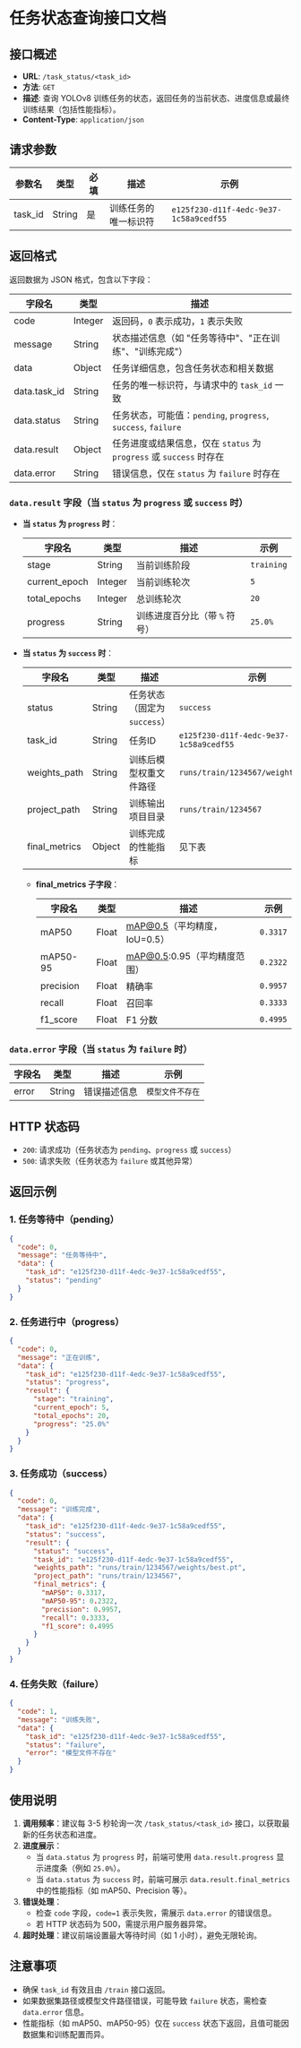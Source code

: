 # 任务状态查询接口文档

## 接口概述
- **URL**: `/task_status/<task_id>`
- **方法**: `GET`
- **描述**: 查询 YOLOv8 训练任务的状态，返回任务的当前状态、进度信息或最终训练结果（包括性能指标）。
- **Content-Type**: `application/json`

## 请求参数
| 参数名  | 类型   | 必填 | 描述                     | 示例                             |
|---------|--------|------|--------------------------|----------------------------------|
| task_id | String | 是   | 训练任务的唯一标识符      | `e125f230-d11f-4edc-9e37-1c58a9cedf55` |

## 返回格式
返回数据为 JSON 格式，包含以下字段：

| 字段名       | 类型   | 描述                                                                 |
|--------------|--------|----------------------------------------------------------------------|
| code         | Integer| 返回码，`0` 表示成功，`1` 表示失败                                    |
| message      | String | 状态描述信息（如 "任务等待中"、"正在训练"、"训练完成"）               |
| data         | Object | 任务详细信息，包含任务状态和相关数据                                  |
| data.task_id | String | 任务的唯一标识符，与请求中的 `task_id` 一致                           |
| data.status  | String | 任务状态，可能值：`pending`, `progress`, `success`, `failure`          |
| data.result  | Object | 任务进度或结果信息，仅在 `status` 为 `progress` 或 `success` 时存在   |
| data.error   | String | 错误信息，仅在 `status` 为 `failure` 时存在                           |

### `data.result` 字段（当 `status` 为 `progress` 或 `success` 时）
- **当 `status` 为 `progress` 时**：

  | 字段名         | 类型   | 描述                           | 示例         |
  |----------------|--------|--------------------------------|--------------|
  | stage          | String | 当前训练阶段                   | `training`   |
  | current_epoch  | Integer| 当前训练轮次                   | `5`          |
  | total_epochs   | Integer| 总训练轮次                     | `20`         |
  | progress       | String | 训练进度百分比（带 `%` 符号）  | `25.0%`      |

- **当 `status` 为 `success` 时**：

  | 字段名         | 类型   | 描述                           | 示例                                |
  |----------------|--------|--------------------------------|-------------------------------------|
  | status         | String | 任务状态（固定为 `success`）   | `success`                           |
  | task_id        | String | 任务ID                         | `e125f230-d11f-4edc-9e37-1c58a9cedf55` |
  | weights_path   | String | 训练后模型权重文件路径         | `runs/train/1234567/weights/best.pt` |
  | project_path   | String | 训练输出项目目录               | `runs/train/1234567`                |
  | final_metrics  | Object | 训练完成的性能指标             | 见下表                              |

  - **final_metrics 子字段**：
  
    | 字段名      | 类型   | 描述                           | 示例      |
    |-------------|--------|--------------------------------|-----------|
    | mAP50       | Float  | mAP@0.5（平均精度，IoU=0.5）   | `0.3317`  |
    | mAP50-95    | Float  | mAP@0.5:0.95（平均精度范围）   | `0.2322`  |
    | precision   | Float  | 精确率                         | `0.9957`  |
    | recall      | Float  | 召回率                         | `0.3333`  |
    | f1_score    | Float  | F1 分数                        | `0.4995`  |

### `data.error` 字段（当 `status` 为 `failure` 时）

| 字段名 | 类型   | 描述                           | 示例                     |
|--------|--------|--------------------------------|--------------------------|
| error  | String | 错误描述信息                   | `模型文件不存在`          |

## HTTP 状态码
- `200`: 请求成功（任务状态为 `pending`、`progress` 或 `success`）
- `500`: 请求失败（任务状态为 `failure` 或其他异常）

## 返回示例

### 1. 任务等待中（pending）
```json
{
  "code": 0,
  "message": "任务等待中",
  "data": {
    "task_id": "e125f230-d11f-4edc-9e37-1c58a9cedf55",
    "status": "pending"
  }
}
```

### 2. 任务进行中（progress）
```json
{
  "code": 0,
  "message": "正在训练",
  "data": {
    "task_id": "e125f230-d11f-4edc-9e37-1c58a9cedf55",
    "status": "progress",
    "result": {
      "stage": "training",
      "current_epoch": 5,
      "total_epochs": 20,
      "progress": "25.0%"
    }
  }
}
```

### 3. 任务成功（success）
```json
{
  "code": 0,
  "message": "训练完成",
  "data": {
    "task_id": "e125f230-d11f-4edc-9e37-1c58a9cedf55",
    "status": "success",
    "result": {
      "status": "success",
      "task_id": "e125f230-d11f-4edc-9e37-1c58a9cedf55",
      "weights_path": "runs/train/1234567/weights/best.pt",
      "project_path": "runs/train/1234567",
      "final_metrics": {
        "mAP50": 0.3317,
        "mAP50-95": 0.2322,
        "precision": 0.9957,
        "recall": 0.3333,
        "f1_score": 0.4995
      }
    }
  }
}
```

### 4. 任务失败（failure）
```json
{
  "code": 1,
  "message": "训练失败",
  "data": {
    "task_id": "e125f230-d11f-4edc-9e37-1c58a9cedf55",
    "status": "failure",
    "error": "模型文件不存在"
  }
}
```

## 使用说明
1. **调用频率**：建议每 3-5 秒轮询一次 `/task_status/<task_id>` 接口，以获取最新的任务状态和进度。
2. **进度展示**：
   - 当 `data.status` 为 `progress` 时，前端可使用 `data.result.progress` 显示进度条（例如 `25.0%`）。
   - 当 `data.status` 为 `success` 时，前端可展示 `data.result.final_metrics` 中的性能指标（如 mAP50、Precision 等）。
3. **错误处理**：
   - 检查 `code` 字段，`code=1` 表示失败，需展示 `data.error` 的错误信息。
   - 若 HTTP 状态码为 500，需提示用户服务器异常。
4. **超时处理**：建议前端设置最大等待时间（如 1 小时），避免无限轮询。

## 注意事项
- 确保 `task_id` 有效且由 `/train` 接口返回。
- 如果数据集路径或模型文件路径错误，可能导致 `failure` 状态，需检查 `data.error` 信息。
- 性能指标（如 mAP50、mAP50-95）仅在 `success` 状态下返回，且值可能因数据集和训练配置而异。